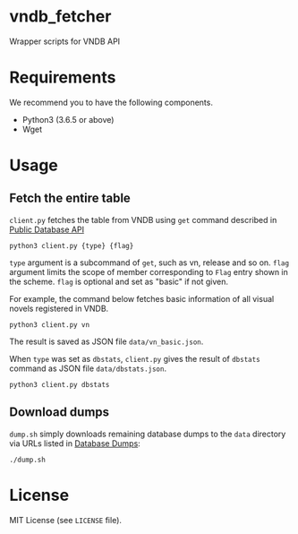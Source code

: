 # vndb_fetcher
Wrapper scripts for VNDB API

# Requirements

We recommend you to have the following components.

* Python3 (3.6.5 or above)
* Wget

# Usage

## Fetch the entire table

`client.py` fetches the table from VNDB using `get` command described in
[Public Database API](https://vndb.org/d11)
```
python3 client.py {type} {flag}
```
`type` argument is a subcommand of `get`, such as vn, release and so on.
`flag` argument limits the scope of member corresponding to `Flag` entry
shown in the scheme.
`flag` is optional and set as "basic" if not given.

For example, the command below fetches basic information of all visual novels
registered in VNDB.
```
python3 client.py vn
```
The result is saved as JSON file `data/vn_basic.json`.

When `type` was set as `dbstats`, `client.py` gives the result of `dbstats`
command as JSON file `data/dbstats.json`.
```
python3 client.py dbstats
```

## Download dumps

`dump.sh` simply downloads remaining database dumps to the `data` directory
via URLs listed in [Database Dumps](https://vndb.org/d14):
```
./dump.sh
```

# License

MIT License (see `LICENSE` file).
